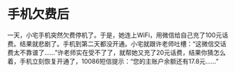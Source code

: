 # 手机欠费后

一天，小宅手机突然欠费停机了。于是，她连上WiFi，用微信给自己充了100元话费。结果就悲剧了。手机到第二天都没开通。小宅就跟许老师吐槽：“这微信交话费太不靠谱了……”许老师实在受不了了，就帮她又充了20元话费，结果你猜怎么着，手机立刻恢复开通了，10086短信提示：“您的主账户余额还有17.8元……”